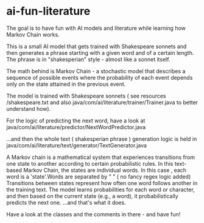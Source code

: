 # ai-fun-literature
The goal is to have fun with AI models and literature while learning how Markov Chain works.

This is a small AI model that gets trained with Shakespeare sonnets and then generates 
a phrase starting with a given word and of a certain length.
The phrase is in "shakesperian" style  - almost like a sonnet itself.

The math behind is Markov Chain - a stochastic model that describes a sequence of possible events where the probability of each event depends only on the state attained in the previous event.

The model is trained with Shakespeare sonnets ( see resources /shakespeare.txt and also java/com/ai/literature/trainer/Trainer.java  to better understand how).

For the logic of predicting the next word, have a look at java/com/ai/literature/predictor/NextWordPredictor.java

...and then the whole text ( shakesperian phrase ) generation logic is held in  
java/com/ai/literature/text/generator/TextGenerator.java

A Markov chain is a mathematical system that experiences transitions from one state to another according to certain probabilistic rules.
In this text-based Markov Chain, the states are individual words.
In this case , each word is a 'state'.Words are separated by " " ( no fancy regex logic added)
Transitions between states represent how often one word follows another in the training text.
The model learns probabilities for each word or character, and then based on the current state (e.g., a word), it probabilistically predicts the next one.
...and that's what it does.

Have a look at the classes and the comments in there  - and have fun!
